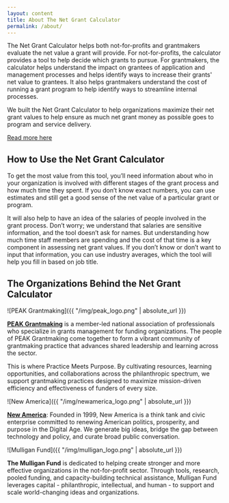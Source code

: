 ```yaml
---
layout: content
title: About The Net Grant Calculator
permalink: /about/
---
```

The Net Grant Calculator helps both not-for-profits and grantmakers evaluate the net value a grant will provide. For not-for-profits, the calculator provides a tool to help decide which grants to pursue. For grantmakers, the calculator helps understand the impact on grantees of application and management processes and helps identify ways to increase their grants' net value to grantees. It also helps grantmakers understand the cost of running a grant program to help identify ways to streamline internal processes.

We built the Net Grant Calculator to help organizations maximize their net grant values to help ensure as much net grant money as possible goes to program and service delivery.

[Read more here](https://www.peakgrantmaking.org/blog/net-grants-how-much-is-that-grant-really-worth/)

## How to Use the Net Grant Calculator
To get the most value from this tool, you’ll need information about who in your organization is involved with different stages of the grant process and how much time they spent. If you don’t know exact numbers, you can use estimates and still get a good sense of the net value of a particular grant or program.

It will also help to have an idea of the salaries of people involved in the grant process. Don’t worry; we understand that salaries are sensitive information, and the tool doesn’t ask for names. But understanding how much time staff members are spending and the cost of that time is a key component in assessing net grant values. If you don’t know or don’t want to input that information, you can use industry averages, which the tool will help you fill in based on job title.

## The Organizations Behind the Net Grant Calculator

![PEAK Grantmaking]({{ "/img/peak_logo.png" | absolute_url }})

**[PEAK Grantmaking](https://www.peakgrantmaking.org/)** is a member-led national association of professionals who specialize in grants management for funding organizations. The people of PEAK Grantmaking come together to form a vibrant community of grantmaking practice that advances shared leadership and learning across the sector.

This is where Practice Meets Purpose. By cultivating resources, learning opportunities, and collaborations across the philanthropic spectrum, we support grantmaking practices designed to maximize mission-driven efficiency and effectiveness of funders of every size.

![New America]({{ "/img/newamerica_logo.png" | absolute_url }})

**[New America](https://newamerica.org)**: Founded in 1999, New America is a think tank and civic enterprise committed to renewing American politics, prosperity, and purpose in the Digital Age. We generate big ideas, bridge the gap between technology and policy, and curate broad public conversation.

![Mulligan Fund]({{ "/img/mulligan_logo.png" | absolute_url }})

**The Mulligan Fund** is dedicated to helping create stronger and more effective organizations in the not-for-profit sector. Through tools, research, pooled funding, and capacity-building technical assistance, Mulligan Fund leverages capital - philanthropic, intellectual, and human - to support and scale world-changing ideas and organizations.
